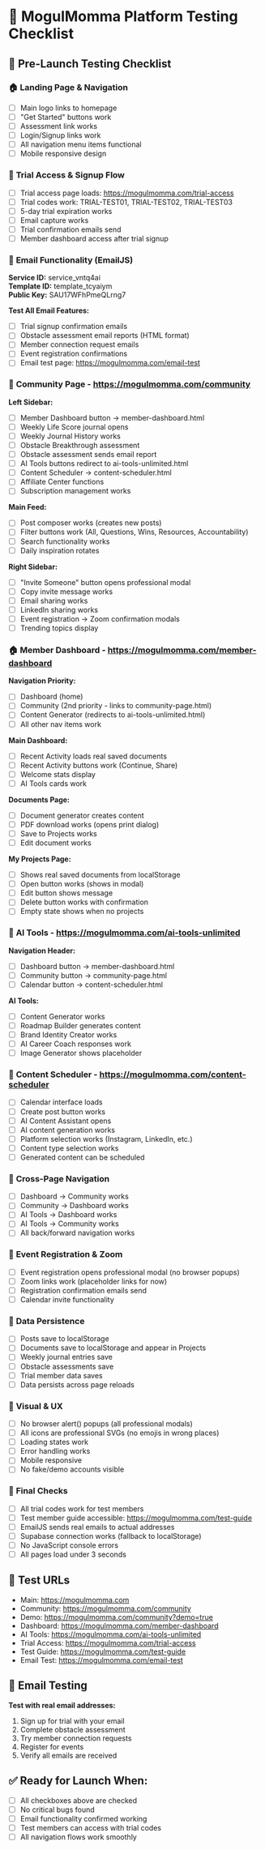 # 🧪 MogulMomma Platform Testing Checklist

## 📝 Pre-Launch Testing Checklist

### 🏠 **Landing Page & Navigation**
- [ ] Main logo links to homepage
- [ ] "Get Started" buttons work
- [ ] Assessment link works
- [ ] Login/Signup links work
- [ ] All navigation menu items functional
- [ ] Mobile responsive design

### 🎯 **Trial Access & Signup Flow**
- [ ] Trial access page loads: https://mogulmomma.com/trial-access
- [ ] Trial codes work: TRIAL-TEST01, TRIAL-TEST02, TRIAL-TEST03
- [ ] 5-day trial expiration works
- [ ] Email capture works
- [ ] Trial confirmation emails send
- [ ] Member dashboard access after trial signup

### 📧 **Email Functionality (EmailJS)**
**Service ID:** service_vntq4ai  
**Template ID:** template_tcyaiym  
**Public Key:** SAU17WFhPmeQLrng7

**Test All Email Features:**
- [ ] Trial signup confirmation emails
- [ ] Obstacle assessment email reports (HTML format)
- [ ] Member connection request emails
- [ ] Event registration confirmations
- [ ] Email test page: https://mogulmomma.com/email-test

### 👥 **Community Page** - https://mogulmomma.com/community
**Left Sidebar:**
- [ ] Member Dashboard button → member-dashboard.html
- [ ] Weekly Life Score journal opens
- [ ] Weekly Journal History works
- [ ] Obstacle Breakthrough assessment
- [ ] Obstacle assessment sends email report
- [ ] AI Tools buttons redirect to ai-tools-unlimited.html
- [ ] Content Scheduler → content-scheduler.html
- [ ] Affiliate Center functions
- [ ] Subscription management works

**Main Feed:**
- [ ] Post composer works (creates new posts)
- [ ] Filter buttons work (All, Questions, Wins, Resources, Accountability)
- [ ] Search functionality works
- [ ] Daily inspiration rotates

**Right Sidebar:**
- [ ] "Invite Someone" button opens professional modal
- [ ] Copy invite message works
- [ ] Email sharing works
- [ ] LinkedIn sharing works
- [ ] Event registration → Zoom confirmation modals
- [ ] Trending topics display

### 🏠 **Member Dashboard** - https://mogulmomma.com/member-dashboard
**Navigation Priority:**
- [ ] Dashboard (home)
- [ ] Community (2nd priority - links to community-page.html)
- [ ] Content Generator (redirects to ai-tools-unlimited.html)
- [ ] All other nav items work

**Main Dashboard:**
- [ ] Recent Activity loads real saved documents
- [ ] Recent Activity buttons work (Continue, Share)
- [ ] Welcome stats display
- [ ] AI Tools cards work

**Documents Page:**
- [ ] Document generator creates content
- [ ] PDF download works (opens print dialog)
- [ ] Save to Projects works
- [ ] Edit document works

**My Projects Page:**
- [ ] Shows real saved documents from localStorage
- [ ] Open button works (shows in modal)
- [ ] Edit button shows message
- [ ] Delete button works with confirmation
- [ ] Empty state shows when no projects

### 🤖 **AI Tools** - https://mogulmomma.com/ai-tools-unlimited
**Navigation Header:**
- [ ] Dashboard button → member-dashboard.html
- [ ] Community button → community-page.html
- [ ] Calendar button → content-scheduler.html

**AI Tools:**
- [ ] Content Generator works
- [ ] Roadmap Builder generates content
- [ ] Brand Identity Creator works
- [ ] AI Career Coach responses work
- [ ] Image Generator shows placeholder

### 📅 **Content Scheduler** - https://mogulmomma.com/content-scheduler
- [ ] Calendar interface loads
- [ ] Create post button works
- [ ] AI Content Assistant opens
- [ ] AI content generation works
- [ ] Platform selection works (Instagram, LinkedIn, etc.)
- [ ] Content type selection works
- [ ] Generated content can be scheduled

### 🔗 **Cross-Page Navigation**
- [ ] Dashboard → Community works
- [ ] Community → Dashboard works
- [ ] AI Tools → Dashboard works
- [ ] AI Tools → Community works
- [ ] All back/forward navigation works

### 📱 **Event Registration & Zoom**
- [ ] Event registration opens professional modal (no browser popups)
- [ ] Zoom links work (placeholder links for now)
- [ ] Registration confirmation emails send
- [ ] Calendar invite functionality

### 🔧 **Data Persistence**
- [ ] Posts save to localStorage
- [ ] Documents save to localStorage and appear in Projects
- [ ] Weekly journal entries save
- [ ] Obstacle assessments save
- [ ] Trial member data saves
- [ ] Data persists across page reloads

### 🎨 **Visual & UX**
- [ ] No browser alert() popups (all professional modals)
- [ ] All icons are professional SVGs (no emojis in wrong places)
- [ ] Loading states work
- [ ] Error handling works
- [ ] Mobile responsive
- [ ] No fake/demo accounts visible

### 🚀 **Final Checks**
- [ ] All trial codes work for test members
- [ ] Test member guide accessible: https://mogulmomma.com/test-guide
- [ ] EmailJS sends real emails to actual addresses
- [ ] Supabase connection works (fallback to localStorage)
- [ ] No JavaScript console errors
- [ ] All pages load under 3 seconds

## 🎯 **Test URLs**
- Main: https://mogulmomma.com
- Community: https://mogulmomma.com/community
- Demo: https://mogulmomma.com/community?demo=true
- Dashboard: https://mogulmomma.com/member-dashboard
- AI Tools: https://mogulmomma.com/ai-tools-unlimited
- Trial Access: https://mogulmomma.com/trial-access
- Test Guide: https://mogulmomma.com/test-guide
- Email Test: https://mogulmomma.com/email-test

## 📧 **Email Testing**
**Test with real email addresses:**
1. Sign up for trial with your email
2. Complete obstacle assessment 
3. Try member connection requests
4. Register for events
5. Verify all emails are received

## ✅ **Ready for Launch When:**
- [ ] All checkboxes above are checked
- [ ] No critical bugs found
- [ ] Email functionality confirmed working
- [ ] Test members can access with trial codes
- [ ] All navigation flows work smoothly